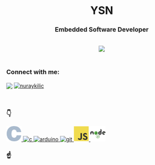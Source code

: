 <h1 align="center">YSN</h1>
<h3 align="center">Embedded Software Developer</h3>
<br>
<div align="center"><img src="https://64.media.tumblr.com/4b3b0287ca43ce1021340cd692f65f9f/tumblr_mj7iufgKNi1qghl49o1_500.gifv" width="1500"  /> </div>
<br>
<h3 align="left">Connect with me:</h3>
<p align="left">
<a target="_blank" href="mailto:altun.yasin.isik@gmail.com"><img align="center" src="https://img.shields.io/badge/-Gmail-D14836?style=for-the-badge&logo=Gmail&logoColor=white"></img></a>
<a href="https://linkedin.com/in/yasinaltunisik" target="blank"><img align="center" src="https://raw.githubusercontent.com/rahuldkjain/github-profile-readme-generator/master/src/images/icons/Social/linked-in-alt.svg" alt="nuraykilic" height="30" width="40" /></a>
</p>
<br>
<h3 align="left">👇</h3>
<p align="left"> 
<a href="https://www.cprogramming.com/" target="_blank"> <img src="https://raw.githubusercontent.com/devicons/devicon/master/icons/c/c-original.svg" alt="c" width="40" height="40"/> </a>
<a href="https://isocpp.org/" target="_blank"> <img src="https://upload.wikimedia.org/wikipedia/commons/1/18/ISO_C%2B%2B_Logo.svg" alt="c" width="40" height="40"/> </a>
<a href="https://www.arduino.cc/" target="_blank"> <img src="https://cdn.worldvectorlogo.com/logos/arduino-1.svg" alt="arduino" width="40" height="40"/> </a> 
<a href="https://git-scm.com/" target="_blank"> <img src="https://www.vectorlogo.zone/logos/git-scm/git-scm-icon.svg" alt="git" width="40" height="40"/> </a>
<a href="https://developer.mozilla.org/en-US/docs/Web/JavaScript" target="_blank"> <img src="https://raw.githubusercontent.com/devicons/devicon/master/icons/javascript/javascript-original.svg" alt="javascript" width="40" height="40"/> </a> 
<a href="https://nodejs.org" target="_blank"> <img src="https://raw.githubusercontent.com/devicons/devicon/master/icons/nodejs/nodejs-original-wordmark.svg" alt="nodejs" width="40" height="40"/> </a> 
<h3 align="left">☝️</h3>
</p>
<br>
<br>
<br>
<br>
<br>
<br>

